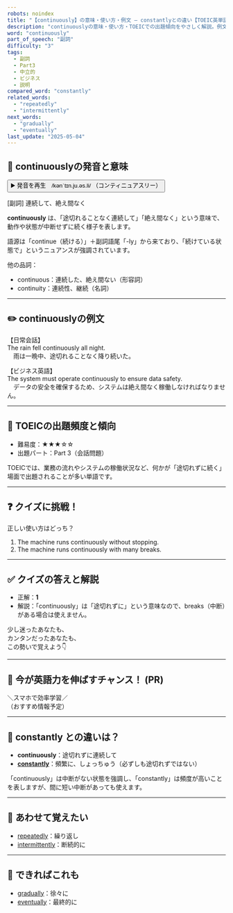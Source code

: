 ```yaml
---
robots: noindex
title: "【continuously】の意味・使い方・例文 ― constantlyとの違い【TOEIC英単語】"
description: "continuouslyの意味・使い方・TOEICでの出題傾向をやさしく解説。例文・クイズ付きでconstantlyとの違いもわかりやすく学べます。"
word: "continuously"
part_of_speech: "副詞"
difficulty: "3"
tags:
  - 副詞
  - Part3
  - 中立的
  - ビジネス
  - 説明
compared_word: "constantly"
related_words:
  - "repeatedly"
  - "intermittently"
next_words:
  - "gradually"
  - "eventually"
last_update: "2025-05-04"
---
```


## 🔰 continuouslyの発音と意味

<button class="play-audio" onclick="playTTS('continuously')">
  <span class="play-audio-main">
    ▶️ 発音を再生　/kənˈtɪn.ju.əs.li/
  </span>
  <span class="play-audio-sub">
    （コンティニュアスリー）
  </span>
</button>

[副詞] 連続して、絶え間なく

**continuously** は、「途切れることなく連続して」「絶え間なく」という意味で、動作や状態が中断せずに続く様子を表します。

語源は「continue（続ける）」＋副詞語尾「-ly」から来ており、「続けている状態で」というニュアンスが強調されています。

他の品詞：  
- continuous：連続した、絶え間ない（形容詞）
- continuity：連続性、継続（名詞）

---

## ✏️ continuouslyの例文

【日常会話】  
The rain fell continuously all night.  
　雨は一晩中、途切れることなく降り続いた。

【ビジネス英語】  
The system must operate continuously to ensure data safety.  
　データの安全を確保するため、システムは絶え間なく稼働しなければなりません。

---

## 🎯 TOEICの出題頻度と傾向

- 難易度：★★★☆☆
- 出題パート：Part 3（会話問題）

TOEICでは、業務の流れやシステムの稼働状況など、何かが「途切れずに続く」場面で出題されることが多い単語です。

---

## ❓ クイズに挑戦！

正しい使い方はどっち？

1. The machine runs continuously without stopping.  
2. The machine runs continuously with many breaks.

---

## ✅ クイズの答えと解説

- 正解：**1**
- 解説：「continuously」は「途切れずに」という意味なので、breaks（中断）がある場合は使えません。

少し迷ったあなたも、  
カンタンだったあなたも、  
この勢いで覚えよう👇️

---

## 🚀 今が英語力を伸ばすチャンス！ (PR)

<div class="info-center">
＼スマホで効率学習／<br>  
（おすすめ情報予定）
</div>

---

## 🤔  constantly との違いは？

- **continuously**：途切れずに連続して
- **[constantly](/word/constantly)**：頻繁に、しょっちゅう（必ずしも途切れずではない）

「continuously」は中断がない状態を強調し、「constantly」は頻度が高いことを表しますが、間に短い中断があっても使えます。

---

## 🧩 あわせて覚えたい

- [repeatedly](/word/repeatedly)：繰り返し
- [intermittently](/word/intermittently)：断続的に

---

## 📖 できればこれも

- [gradually](/word/gradually)：徐々に
- [eventually](/word/eventually)：最終的に

<!-- cvid: aid02_bid05 -->
